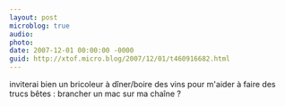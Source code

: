 ```yaml
---
layout: post
microblog: true
audio: 
photo: 
date: 2007-12-01 00:00:00 -0000
guid: http://xtof.micro.blog/2007/12/01/t460916682.html
---
```

inviterai bien un bricoleur à dîner/boire des vins pour m'aider à faire des trucs bêtes :  brancher un mac sur ma chaîne ?
